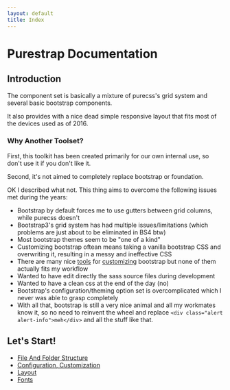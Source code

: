 ```yaml
---
layout: default
title: Index
---
```

# Purestrap Documentation

## Introduction

The component set is basically a mixture of purecss's grid system and several basic bootstrap components.

It also provides with a nice dead simple responsive layout that fits most of the devices used as of 2016.

### Why Another Toolset?

First, this toolkit has been created primarily for our own internal use, so don't use it if you don't like it.

Second, it's not aimed to completely replace bootstrap or foundation.

OK I described what not. This thing aims to overcome the following issues met during the years:

- Bootstrap by default forces me to use gutters between grid columns, while purecss doesn't
- Bootstrap3's grid system has had multiple issues/limitations (which problems are just about to be eliminated in BS4 btw)
- Most bootstrap themes seem to be "one of a kind"
- Customizing bootstrap oftean means taking a vanilla bootstrap CSS and overwriting it, resulting in a messy and ineffective CSS
- There are many nice [tools](http://getbootstrap.com/customize/) for [customizing](http://bootstrap-live-customizer.com/) bootstrap but none of them actually fits my workflow
- Wanted to have edit directly the sass source files during development
- Wanted to have a clean css at the end of the day (no)
- Bootstrap's configuration/theming option set is overcomplicated which I never was able to grasp completely
- With all that, bootstrap is still a very nice animal and all my workmates know it, so no need to reinvent the wheel and replace `<div class="alert alert-info">meh</div>` and all the stuff like that.

## Let's Start!

- [File And Folder Structure](folders.md)
- [Configuration, Customization](configuration.md)
- [Layout](layout.md)
- [Fonts](fonts.md)

